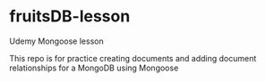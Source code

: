 # fruitsDB-lesson
Udemy Mongoose lesson

This repo is for practice creating documents and adding document relationships for a MongoDB using Mongoose
